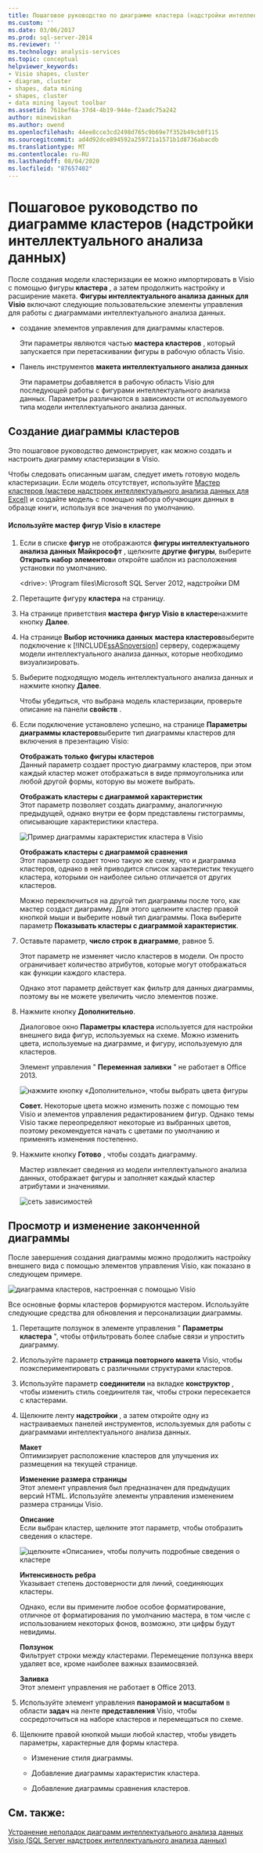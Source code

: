 ```yaml
---
title: Пошаговое руководство по диаграмме кластера (надстройки интеллектуального анализа данных) | Документация Майкрософт
ms.custom: ''
ms.date: 03/06/2017
ms.prod: sql-server-2014
ms.reviewer: ''
ms.technology: analysis-services
ms.topic: conceptual
helpviewer_keywords:
- Visio shapes, cluster
- diagram, cluster
- shapes, data mining
- shapes, cluster
- data mining layout toolbar
ms.assetid: 761bef6a-37d4-4b19-944e-f2aadc75a242
author: minewiskan
ms.author: owend
ms.openlocfilehash: 44ee8cce3cd2498d765c9b69e7f352b49cb0f115
ms.sourcegitcommit: ad4d92dce894592a259721a1571b1d8736abacdb
ms.translationtype: MT
ms.contentlocale: ru-RU
ms.lasthandoff: 08/04/2020
ms.locfileid: "87657402"
---
```

# <a name="cluster-diagram-walkthrough-data-mining-add-ins"></a>Пошаговое руководство по диаграмме кластеров (надстройки интеллектуального анализа данных)
  После создания модели кластеризации ее можно импортировать в Visio с помощью фигуры **кластера** , а затем продолжить настройку и расширение макета. **Фигуры интеллектуального анализа данных для Visio** включают следующие пользовательские элементы управления для работы с диаграммами интеллектуального анализа данных.  
  
-   создание элементов управления для диаграммы кластеров.  
  
     Эти параметры являются частью **мастера кластеров** , который запускается при перетаскивании фигуры в рабочую область Visio.  
  
-   Панель инструментов **макета интеллектуального анализа данных**  
  
     Эти параметры добавляется в рабочую область Visio для последующей работы с фигурами интеллектуального анализа данных. Параметры различаются в зависимости от используемого типа модели интеллектуального анализа данных.  
  
## <a name="build-a-cluster-diagram"></a>Создание диаграммы кластеров  
 Это пошаговое руководство демонстрирует, как можно создать и настроить диаграмму кластеризации в Visio.  
  
 Чтобы следовать описанным шагам, следует иметь готовую модель кластеризации. Если модель отсутствует, используйте [Мастер кластеров &#40;мастере надстроек интеллектуального анализа данных для Excel&#41;](cluster-wizard-data-mining-add-ins-for-excel.md) и создайте модель с помощью набора обучающих данных в образце книги, используя все значения по умолчанию.  
  
#### <a name="use-the-cluster-visio-shape-wizard"></a>Используйте мастер фигур Visio в кластере  
  
1.  Если в списке **фигур** не отображаются **фигуры интеллектуального анализа данных Майкрософт** , щелкните **другие фигуры**, выберите **Открыть набор элементов**и откройте шаблон из расположения установки по умолчанию.  
  
     \<drive>: \Program files\Microsoft SQL Server 2012, надстройки DM  
  
2.  Перетащите фигуру **кластера** на страницу.  
  
3.  На странице приветствия **мастера фигур Visio в кластере**нажмите кнопку **Далее**.  
  
4.  На странице **Выбор источника данных** **мастера кластеров**выберите подключение к [!INCLUDE[ssASnoversion](../includes/ssasnoversion-md.md)] серверу, содержащему модели интеллектуального анализа данных, которые необходимо визуализировать.  
  
5.  Выберите подходящую модель интеллектуального анализа данных и нажмите кнопку **Далее**.  
  
     Чтобы убедиться, что выбрана модель кластеризации, проверьте описание на панели **свойств** .  
  
6.  Если подключение установлено успешно, на странице **Параметры диаграммы кластеров**выберите тип диаграммы кластеров для включения в презентацию Visio:  
  
     **Отображать только фигуры кластеров**  
     Данный параметр создает простую диаграмму кластеров, при этом каждый кластер может отображаться в виде прямоугольника или любой другой формы, которую вы можете выбрать.  
  
     **Отображать кластеры с диаграммой характеристик**  
     Этот параметр позволяет создать диаграмму, аналогичную предыдущей, однако внутри ее форм представлены гистограммы, описывающие характеристики кластера.  
  
     ![Пример диаграммы характеристик кластера в Visio](media/dm13-visio-cluster-samplecharshape.gif "Пример диаграммы характеристик кластера в Visio")  
  
     **Отображать кластеры с диаграммой сравнения**  
     Этот параметр создает точно такую же схему, что и диаграмма кластеров, однако в ней приводится список характеристик текущего кластера, которыми он наиболее сильно отличается от других кластеров.  
  
     Можно переключиться на другой тип диаграммы после того, как мастер создаст диаграмму. Для этого щелкните кластер правой кнопкой мыши и выберите новый тип диаграммы. Пока выберите параметр **Показывать кластеры с диаграммой характеристик**.  
  
7.  Оставьте параметр, **число строк в диаграмме**, равное 5.  
  
     Этот параметр не изменяет число кластеров в модели. Он просто ограничивает количество атрибутов, которые могут отображаться как функции каждого кластера.  
  
     Однако этот параметр действует как фильтр для данных диаграммы, поэтому вы не можете увеличить число элементов позже.  
  
8.  Нажмите кнопку **Дополнительно**.  
  
     Диалоговое окно **Параметры кластера** используется для настройки внешнего вида фигур, используемых на схеме. Можно изменить цвета, используемые на диаграмме, и фигуру, используемую для кластеров.  
  
     Элемент управления " **Переменная заливки** " не работает в Office 2013.  
  
     ![нажмите кнопку «Дополнительно», чтобы выбрать цвета фигуры](media/dm13-visio-clusteroptions-advanced.gif "нажмите кнопку «Дополнительно», чтобы выбрать цвета фигуры")  
  
     **Совет.** Некоторые цвета можно изменить позже с помощью тем Visio и элементов управления редактированием фигур. Однако темы Visio также переопределяют некоторые из выбранных цветов, поэтому рекомендуется начать с цветами по умолчанию и применять изменения постепенно.  
  
9. Нажмите кнопку **Готово** , чтобы создать диаграмму.  
  
     Мастер извлекает сведения из модели интеллектуального анализа данных, отображает фигуры и заполняет каждый кластер атрибутами и значениями.  
  
     ![сеть зависимостей](media/dm13-visiodepnet-defaultgraph.gif "сеть зависимостей")  
  
## <a name="explore-and-modify-the-finished-diagram"></a>Просмотр и изменение законченной диаграммы  
 После завершения создания диаграммы можно продолжить настройку внешнего вида с помощью элементов управления Visio, как показано в следующем примере.  
  
 ![диаграмма кластеров, настроенная с помощью Visio](media/dm13-visio-clustercomplete1.gif "диаграмма кластеров, настроенная с помощью Visio")  
  
 Все основные формы кластеров формируются мастером. Используйте следующие средства для обновления и персонализации диаграммы.  
  
1.  Перетащите ползунок в элементе управления " **Параметры кластера** ", чтобы отфильтровать более слабые связи и упростить диаграмму.  
  
2.  Используйте параметр **страница повторного макета** Visio, чтобы поэкспериментировать с различными структурами кластеров.  
  
3.  Используйте параметр **соединители** на вкладке **конструктор** , чтобы изменить стиль соединителя так, чтобы строки пересекается с кластерами.  
  
4.  Щелкните ленту **надстройки** , а затем откройте одну из настраиваемых панелей инструментов, используемых для работы с диаграммами интеллектуального анализа данных.  
  
     **Макет**  
     Оптимизирует расположение кластеров для улучшения их размещения на текущей странице.  
  
     **Изменение размера страницы**  
     Этот элемент управления был предназначен для предыдущих версий HTML. Используйте элементы управления изменением размера страницы Visio.  
  
     **Описание**  
     Если выбран кластер, щелкните этот параметр, чтобы отобразить сведения о кластере.  
  
     ![щелкните «Описание», чтобы получить подробные сведения о кластере](media/dm13-visio-cluster-description-control.gif "щелкните «Описание», чтобы получить подробные сведения о кластере")  
  
     **Интенсивность ребра**  
     Указывает степень достоверности для линий, соединяющих кластеры.  
  
     Однако, если вы примените любое особое форматирование, отличное от форматирования по умолчанию мастера, в том числе с использованием некоторых фонов, возможно, эти цифры будут невидимы.  
  
     **Ползунок**  
     Фильтрует строки между кластерами. Перемещение ползунка вверх удаляет все, кроме наиболее важных взаимосвязей.  
  
     **Заливка**  
     Этот элемент управления не работает в Office 2013.  
  
5.  Используйте элемент управления **панорамой и масштабом** в области **задач** на ленте **представления** Visio, чтобы сосредоточиться на наборе кластеров и перемещаться по схеме.  
  
6.  Щелкните правой кнопкой мыши любой кластер, чтобы увидеть параметры, характерные для формы кластера.  
  
    -   Изменение стиля диаграммы.  
  
    -   Добавление диаграммы характеристик кластера.  
  
    -   Добавление диаграммы сравнения кластеров.  
  
## <a name="see-also"></a>См. также:  
 [Устранение неполадок диаграмм интеллектуального анализа данных Visio &#40;SQL Server надстроек интеллектуального анализа данных&#41;](troubleshooting-visio-data-mining-diagrams-sql-server-data-mining-add-ins.md)  
  
  
